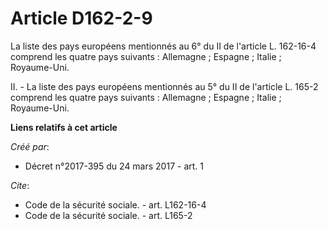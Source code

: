 # Article D162-2-9

La liste des pays européens mentionnés au 6° du II de l'article L. 162-16-4 comprend les quatre pays suivants : Allemagne ;
Espagne ; Italie ; Royaume-Uni.

II. - La liste des pays européens mentionnés au 5° du II de l'article L. 165-2 comprend les quatre pays suivants :
Allemagne ; Espagne ; Italie ; Royaume-Uni.

**Liens relatifs à cet article**

_Créé par_:

  - Décret n°2017-395 du 24 mars 2017 - art. 1

_Cite_:

  - Code de la sécurité sociale. - art. L162-16-4
  - Code de la sécurité sociale. - art. L165-2
